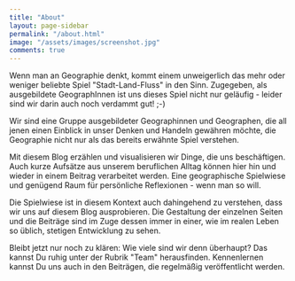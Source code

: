 ```yaml
---
title: "About"
layout: page-sidebar
permalink: "/about.html"
image: "/assets/images/screenshot.jpg"
comments: true
---
```


Wenn man an Geographie denkt, kommt einem unweigerlich das mehr oder weniger beliebte Spiel "Stadt-Land-Fluss" in den Sinn. Zugegeben, als ausgebildete GeographInnen ist uns dieses Spiel nicht nur geläufig - leider sind wir darin auch noch verdammt gut! ;-)

Wir sind eine Gruppe ausgebildeter Geographinnen und Geographen, die all jenen einen Einblick in unser Denken und Handeln gewähren möchte, die Geographie nicht nur als das bereits erwähnte Spiel verstehen.

Mit diesem Blog erzählen und visualisieren wir Dinge, die uns beschäftigen. Auch kurze Aufsätze aus unserem beruflichen Alltag können hier hin und wieder in einem Beitrag verarbeitet werden. Eine geographische Spielwiese und genügend Raum für persönliche Reflexionen - wenn man so will.

Die Spielwiese ist in diesem Kontext auch dahingehend zu verstehen, dass wir uns auf diesem Blog ausprobieren. Die Gestaltung der einzelnen Seiten und die Beiträge sind im Zuge dessen immer in einer, wie im realen Leben so üblich, stetigen Entwicklung zu sehen.

Bleibt jetzt nur noch zu klären: Wie viele sind wir denn überhaupt? Das kannst Du ruhig unter der Rubrik "Team" herausfinden. Kennenlernen kannst Du uns auch in den Beiträgen, die regelmäßig veröffentlicht werden.
